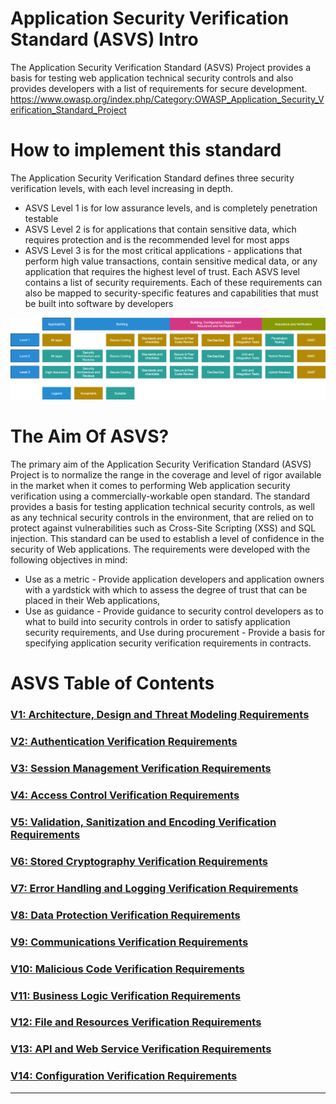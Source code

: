 # Application Security Verification Standard (ASVS) Intro
The Application Security Verification Standard (ASVS) Project provides a basis for testing web application technical security controls and also provides developers with a list of requirements for secure development.
https://www.owasp.org/index.php/Category:OWASP_Application_Security_Verification_Standard_Project

# How to implement this standard
The Application Security Verification Standard defines three security verification levels, with each level increasing
in depth.
* ASVS Level 1 is for low assurance levels, and is completely penetration testable
* ASVS Level 2 is for applications that contain sensitive data, which requires protection and is the
recommended level for most apps
* ASVS Level 3 is for the most critical applications - applications that perform high value transactions, contain
sensitive medical data, or any application that requires the highest level of trust.
Each ASVS level contains a list of security requirements. Each of these requirements can also be mapped to
security-specific features and capabilities that must be built into software by developers

![ASVL Levels](asvs_levels.png)

# The Aim Of ASVS?
The primary aim of the Application Security Verification Standard (ASVS) Project is to normalize the range in the coverage and level of rigor available in the market when it comes to performing Web application security verification using a commercially-workable open standard. The standard provides a basis for testing application technical security controls, as well as any technical security controls in the environment, that are relied on to protect against vulnerabilities such as Cross-Site Scripting (XSS) and SQL injection. This standard can be used to establish a level of confidence in the security of Web applications. The requirements were developed with the following objectives in mind:

* Use as a metric - Provide application developers and application owners with a yardstick with which to assess the degree of trust that can be placed in their Web applications,
* Use as guidance - Provide guidance to security control developers as to what to build into security controls in order to satisfy application security requirements, and
Use during procurement - Provide a basis for specifying application security verification requirements in contracts.

# ASVS Table of Contents

### [V1: Architecture, Design and Threat Modeling Requirements](V1/README.md)
### [V2: Authentication Verification Requirements](V2/v2.1%20Password_Security_Requirements.md)
### [V3: Session Management Verification Requirements](V3/v3.1.md)
### [V4: Access Control Verification Requirements](V4/v4.1.md)
### [V5: Validation, Sanitization and Encoding Verification Requirements](V5/v5.1.md)
### [V6: Stored Cryptography Verification Requirements](V6/v6.1.md)
### [V7: Error Handling and Logging Verification Requirements](V7/v7.1.md)
### [V8: Data Protection Verification Requirements](V8/v8.1.md)
### [V9: Communications Verification Requirements](V9/v9.1.md)
### [V10: Malicious Code Verification Requirements](V10/v10.1.md)
### [V11: Business Logic Verification Requirements](V11/v11.1.md)
### [V12: File and Resources Verification Requirements](V12/v12.1.md)
### [V13: API and Web Service Verification Requirements](V13/v13.1.md)
### [V14: Configuration Verification Requirements](V14/v14.1.md)

---
